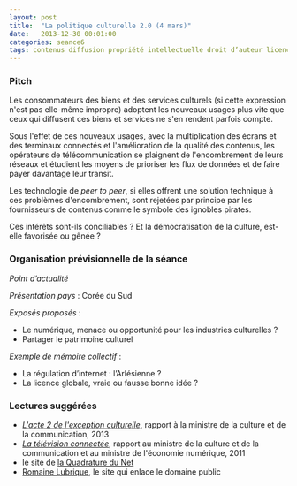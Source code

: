 ```yaml
---
layout: post
title:  "La politique culturelle 2.0 (4 mars)"
date:   2013-12-30 00:01:00
categories: seance6
tags: contenus diffusion propriété intellectuelle droit d’auteur licences biens communs régulation CSA ARCEP Hadopi ARPP industries culturelles biens et services culturels musée modèles économiques création/destruction de valeur
---
```


### Pitch

Les consommateurs des biens et des services culturels (si cette
expression n'est pas elle-même impropre) adoptent les nouveaux usages
plus vite que ceux qui diffusent ces biens et services ne s'en rendent
parfois compte.

Sous l'effet de ces nouveaux usages, avec la multiplication des écrans
et des terminaux connectés et l'amélioration de la qualité des
contenus, les opérateurs de télécommunication se plaignent de
l'encombrement de leurs réseaux et étudient les moyens de prioriser
les flux de données et de faire payer davantage leur transit.

Les technologie de *peer to peer*, si elles offrent une solution
technique à ces problèmes d'encombrement, sont rejetées par principe
par les fournisseurs de contenus comme le symbole des ignobles pirates.

Ces intérêts sont-ils conciliables ?
Et la démocratisation de la culture, est-elle favorisée ou gênée ?

### Organisation prévisionnelle de la séance

_Point d’actualité_

_Présentation pays_ : Corée du Sud

_Exposés proposés_ :

- Le numérique, menace ou opportunité pour les industries culturelles ?
- Partager le patrimoine culturel

_Exemple de mémoire collectif_ :

- La régulation d’internet : l’Arlésienne ?
- La licence globale, vraie ou fausse bonne idée ?

### Lectures suggérées

- [*L'acte 2 de l'exception culturelle*][lescure], rapport à la
 ministre de la culture et de la communication, 2013
- [*La télévision connectée*][tv@], rapport au ministre de la culture et de
 la communication et au ministre de l'économie numérique, 2011
- le site de [la Quadrature du Net][lqdn]
- [Romaine Lubrique][dompub], le site qui enlace le domaine public

[lescure]: http://www.ladocumentationfrancaise.fr/rapports-publics/134000278-mission-acte-ii-de-l-exception-culturelle-contribution-aux-politiques-culturelles
[tv@]: http://www.ladocumentationfrancaise.fr/rapports-publics/114000707/index.shtml
[lqdn]: http://www.laquadrature.net/
[dompub]: http://romainelubrique.org/
